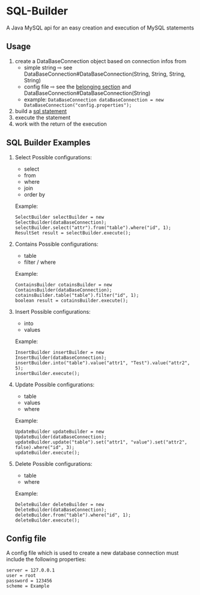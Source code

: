 # SQL-Builder
A Java MySQL api for an easy creation and execution of MySQL statements

## Usage
1. create a DataBaseConnection object based on connection infos from
   + simple string ⇨ see DataBaseConnection#DataBaseConnection(String, String, String, String)
   + config file ⇨ see the [belonging section](#config-file) and DataBaseConnection#DataBaseConnection(String)
   + example: ``DataBaseConnection dataBaseConnection = new DataBaseConnection("config.properties");``
2. build a [sql statement](#sql-builder)
3. execute the statement
4. work with the return of the execution

## SQL Builder Examples
1. Select
   Possible configurations:
   + select
   + from
   + where
   + join 
   + order by
   
   Example:
    ````
    SelectBuilder selectBuilder = new SelectBuilder(dataBaseConnection);
    selectBuilder.select("attr").from("table").where("id", 1);
    ResultSet result = selectBuilder.execute();
    ````
2. Contains
   Possible configurations:
   + table
   + filter / where
   
   Example:
    ````
    ContainsBuilder cotainsBuilder = new ContainsBuilder(dataBaseConnection);
    cotainsBuilder.table("table").filter("id", 1);
    boolean result = cotainsBuilder.execute();
    ````
3. Insert
   Possible configurations:
   + into
   + values
   
   Example:
    ````
    InsertBuilder insertBuilder = new InsertBuilder(dataBaseConnection);
    insertBuilder.into("table").value("attr1", "Test").value("attr2", 5);
    insertBuilder.execute();
    ````
4. Update
   Possible configurations:
   + table
   + values
   + where
   
   Example:
    ````
    UpdateBuilder updateBuilder = new UpdateBuilder(dataBaseConnection);
    updateBuilder.update("table").set("attr1", "value").set("attr2", false).where("id", 3);
    updateBuilder.execute();
    ````
5. Delete
   Possible configurations:
   + table
   + where
   
   Example:
    ````
    DeleteBuilder deleteBuilder = new DeleteBuilder(dataBaseConnection);
    deleteBuilder.from("table").where("id", 1);
    deleteBuilder.execute();
    ````

## Config file
A config file which is used to create a new database connection must include the following properties:
````
server = 127.0.0.1
user = root
password = 123456
scheme = Example
````
